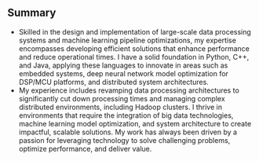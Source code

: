 
## Summary


 - Skilled in the design and implementation of large-scale data processing systems and machine learning pipeline optimizations, my expertise encompasses developing efficient solutions that enhance performance and reduce operational times. I have a solid foundation in Python, C++, and Java, applying these languages to innovate in areas such as embedded systems, deep neural network model optimization for DSP/MCU platforms, and distributed system architectures.
 - My experience includes revamping data processing architectures to significantly cut down processing times and managing complex distributed environments, including Hadoop clusters. I thrive in environments that require the integration of big data technologies, machine learning model optimization, and system architecture to create impactful, scalable solutions. My work has always been driven by a passion for leveraging technology to solve challenging problems, optimize performance, and deliver value.